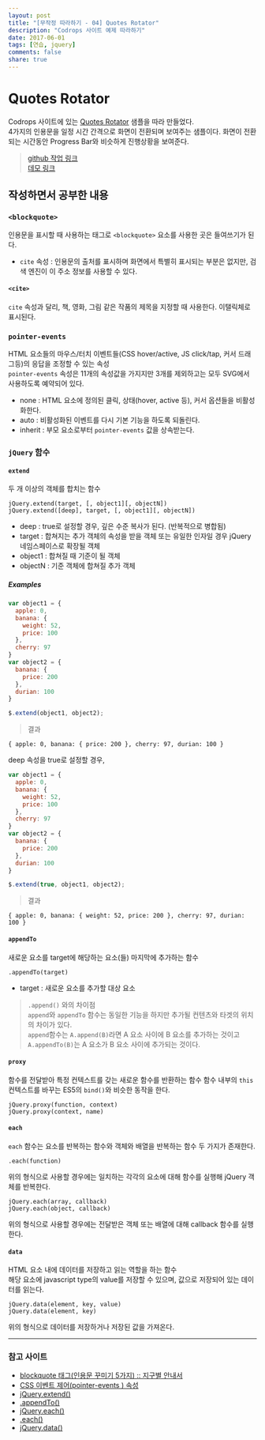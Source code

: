 ```yaml
---
layout: post
title: "[무작정 따라하기 - 04] Quotes Rotator"
description: "Codrops 사이트 예제 따라하기"
date: 2017-06-01
tags: [연습, jquery]
comments: false
share: true
---
```


# Quotes Rotator  

Codrops 사이트에 있는 [Quotes Rotator](https://tympanus.net/codrops/2013/03/29/quotes-rotator/) 샘플을 따라 만들었다.  
4가지의 인용문을 일정 시간 간격으로 화면이 전환되며 보여주는 샘플이다. 화면이 전환되는 시간동안 Progress Bar와 비슷하게 진행상황을 보여준다.  

> [github 작업 링크](https://github.com/taekbari/SideProject/tree/master/04_Quotes_Rotator)  
> [데모 링크](https://taekbari.github.io/SideProject/04_Quotes_Rotator/)  

## 작성하면서 공부한 내용  

### `<blockquote>`  

인용문을 표시할 때 사용하는 태그로 `<blockquote>` 요소를 사용한 곳은 들여쓰기가 된다.  

* `cite` 속성 : 인용문의 출처를 표시하며 화면에서 특별히 표시되는 부분은 없지만, 검색 엔진이 이 주소 정보를 사용할 수 있다.  

#### `<cite>`  

`cite` 속성과 달리, 책, 영화, 그림 같은 작품의 제목을 지정할 때 사용한다. 이탤릭체로 표시된다.   

### `pointer-events`  

HTML 요소들의 마우스/터치 이벤트들(CSS hover/active, JS click/tap, 커서 드래그등)의 응답을 조정할 수 있는 속성  
`pointer-events` 속성은 11개의 속성값을 가지지만 3개를 제외하고는 모두 SVG에서 사용하도록 예약되어 있다.  
* none : HTML 요소에 정의된 클릭, 상태(hover, active 등), 커서 옵션들을 비활성화한다.  
* auto : 비활성화된 이벤트를 다시 기본 기능을 하도록 되돌린다.  
* inherit : 부모 요소로부터 `pointer-events` 값을 상속받는다.  

### `jQuery` 함수  

#### `extend`  

두 개 이상의 객체를 합치는 함수  

```  
jQuery.extend(target, [, object1][, objectN])
jQuery.extend([deep], target, [, object1][, objectN])
```  
* deep : true로 설정할 경우, 깊은 수준 복사가 된다. (반복적으로 병합됨)
* target : 합쳐지는 추가 객체의 속성을 받을 객체 또는 유일한 인자일 경우 jQuery 네임스페이스로 확장될 객체  
* object1 : 합쳐질 때 기준이 될 객체  
* objectN : 기준 객체에 합쳐질 추가 객체  

##### Examples  

```javascript  
var object1 = {
  apple: 0,
  banana: {
    weight: 52,
    price: 100
  },
  cherry: 97
}
var object2 = {
  banana: {
    price: 200
  },
  durian: 100
}

$.extend(object1, object2);
```  
> 결과  

`{ apple: 0, banana: { price: 200 }, cherry: 97, durian: 100 }`  

deep 속성을 true로 설정할 경우,
```javascript  
var object1 = {
  apple: 0,
  banana: {
    weight: 52,
    price: 100
  },
  cherry: 97
}
var object2 = {
  banana: {
    price: 200
  },
  durian: 100
}

$.extend(true, object1, object2);
```  
> 결과  

`{ apple: 0, banana: { weight: 52, price: 200 }, cherry: 97, durian: 100 }`  

#### `appendTo`  

새로운 요소를 target에 해당하는 요소(들) 마지막에 추가하는 함수  
```  
.appendTo(target)
```  
* target : 새로운 요소를 추가할 대상 요소  

> `.append()` 와의 차이점  
> `append`와 `appendTo` 함수는 동일한 기능을 하지만 추가될 컨텐츠와 타겟의 위치의 차이가 있다.  
> `append`함수는 `A.append(B)`라면 A 요소 사이에 B 요소를 추가하는 것이고 `A.appendTo(B)`는 A 요소가 B 요소 사이에 추가되는 것이다.  

#### `proxy`  

함수를 전달받아 특정 컨텍스트를 갖는 새로운 함수를 반환하는 함수
함수 내부의 `this` 컨텍스트를 바꾸는 ES5의 `bind()`와 비슷한 동작을 한다.  
```  
jQuery.proxy(function, context)
jQuery.proxy(context, name)
```

#### `each`  

`each` 함수는 요소를 반복하는 함수와 객체와 배열을 반복하는 함수 두 가지가 존재한다.  
```  
.each(function)
```  
위의 형식으로 사용할 경우에는 일치하는 각각의 요소에 대해 함수를 실행해 jQuery 객체를 반복한다.  
```  
jQuery.each(array, callback)
jQuery.each(object, callback)
```  
위의 형식으로 사용할 경우에는 전달받은 객체 또는 배열에 대해 callback 함수를 실행한다.  

#### `data`  

HTML 요소 내에 데이터를 저장하고 읽는 역할을 하는 함수  
해당 요소에 javascript type의 value를 저장할 수 있으며, 값으로 저장되어 있는 데이터를 읽는다.
```  
jQuery.data(element, key, value)
jQuery.data(element, key)
```  
위의 형식으로 데이터를 저장하거나 저장된 값을 가져온다.  

---  

### 참고 사이트  

* [blockquote 태그(인용문 꾸미기 5가지) :: 지구별 안내서](http://aboooks.tistory.com/258)  
* [CSS 이벤트 제어(pointer-events ) 속성](http://webdir.tistory.com/506)  
* [jQuery.extend()](https://api.jquery.com/jquery.extend/)  
* [.appendTo()](http://api.jquery.com/appendto/)  
* [jQuery.each()](http://api.jquery.com/jQuery.each/)  
* [.each()](http://api.jquery.com/each/)  
* [jQuery.data()](https://api.jquery.com/jquery.data/)  
